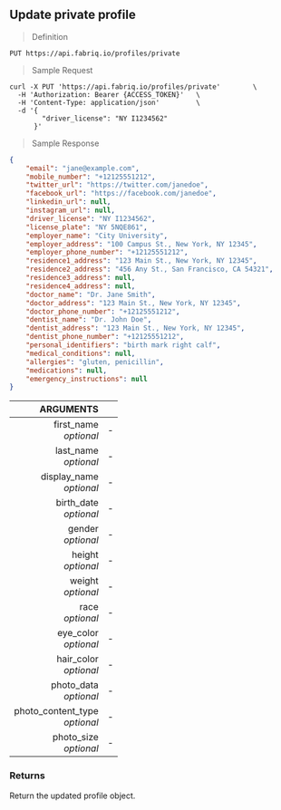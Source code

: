 ## Update private profile

> Definition

```text
PUT https://api.fabriq.io/profiles/private
```

> Sample Request

```shell
curl -X PUT 'https://api.fabriq.io/profiles/private'        \
  -H 'Authorization: Bearer {ACCESS_TOKEN}'   \
  -H 'Content-Type: application/json'         \
  -d '{                                        
        "driver_license": "NY I1234562"
      }'
```

> Sample Response

```json
{
    "email": "jane@example.com",
    "mobile_number": "+12125551212",
    "twitter_url": "https://twitter.com/janedoe",
    "facebook_url": "https://facebook.com/janedoe",
    "linkedin_url": null,
    "instagram_url": null,
    "driver_license": "NY I1234562",
    "license_plate": "NY 5NQE861",
    "employer_name": "City University",
    "employer_address": "100 Campus St., New York, NY 12345",
    "employer_phone_number": "+12125551212",
    "residence1_address": "123 Main St., New York, NY 12345",
    "residence2_address": "456 Any St., San Francisco, CA 54321",
    "residence3_address": null,
    "residence4_address": null,
    "doctor_name": "Dr. Jane Smith",
    "doctor_address": "123 Main St., New York, NY 12345",
    "doctor_phone_number": "+12125551212",
    "dentist_name": "Dr. John Doe",
    "dentist_address": "123 Main St., New York, NY 12345",
    "dentist_phone_number": "+12125551212",
    "personal_identifiers": "birth mark right calf",
    "medical_conditions": null,
    "allergies": "gluten, penicillin",
    "medications": null,
    "emergency_instructions": null
}
```


ARGUMENTS ||
---------:        | -----------
first_name <br>*optional*  |  -
last_name <br>*optional*  |  -
display_name <br>*optional*  |  -
birth_date <br>*optional*  |  -
gender <br>*optional*  |  -
height <br>*optional*  |  -
weight <br>*optional*  |  -
race <br>*optional*  |  -
eye_color <br>*optional*  |  -
hair_color <br>*optional*  |  -
photo_data <br>*optional*  |  -
photo_content_type <br>*optional*  |  -
photo_size <br>*optional*  |  -


### Returns
Return the updated profile object.
